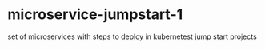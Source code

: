 # microservice-jumpstart-1
set of microservices with steps to deploy in kubernetest jump start projects
